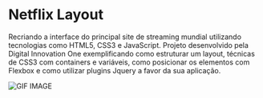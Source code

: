 # Netflix Layout
Recriando a interface do principal site de streaming mundial utilizando tecnologias
como HTML5, CSS3 e JavaScript. Projeto desenvolvido pela Digital Innovation One
exemplificando como estruturar um layout, técnicas de CSS3 com containers e variáveis, 
como posicionar os elementos com Flexbox e como utilizar plugins Jquery a favor da sua aplicação.



![GIF IMAGE](https://github.com/eduardaalvess/netflix-layout/blob/master/github/imagem.gif)

